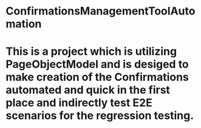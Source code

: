 # ConfirmationsManagementToolAutomation
# This is a project which is utilizing PageObjectModel and is desiged to make creation of the Confirmations automated and quick in the first place and indirectly test E2E scenarios for the regression testing.
